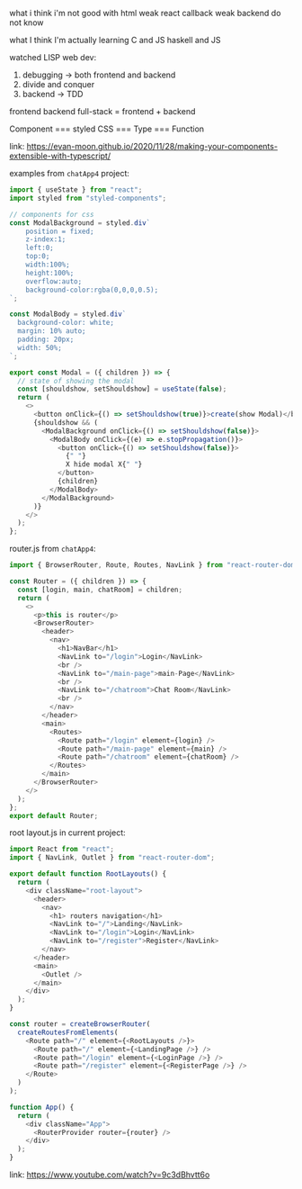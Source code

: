 what i think i'm not good with
html weak
react callback weak
backend do not know

what I think I'm actually learning
C and JS
haskell and JS

watched LISP
web dev:

1. debugging -> both frontend and backend
2. divide and conquer
3. backend -> TDD

frontend
backend
full-stack = frontend + backend

Component === styled CSS === Type === Function

link: https://evan-moon.github.io/2020/11/28/making-your-components-extensible-with-typescript/

examples from `chatApp4` project:

```js
import { useState } from "react";
import styled from "styled-components";

// components for css
const ModalBackground = styled.div`
    position = fixed;
    z-index:1;
    left:0;
    top:0;
    width:100%;
    height:100%;
    overflow:auto;
    background-color:rgba(0,0,0,0.5);
`;

const ModalBody = styled.div`
  background-color: white;
  margin: 10% auto;
  padding: 20px;
  width: 50%;
`;

export const Modal = ({ children }) => {
  // state of showing the modal
  const [shouldshow, setShouldshow] = useState(false);
  return (
    <>
      <button onClick={() => setShouldshow(true)}>create(show Modal)</button>
      {shouldshow && (
        <ModalBackground onClick={() => setShouldshow(false)}>
          <ModalBody onClick={(e) => e.stopPropagation()}>
            <button onClick={() => setShouldshow(false)}>
              {" "}
              X hide modal X{" "}
            </button>
            {children}
          </ModalBody>
        </ModalBackground>
      )}
    </>
  );
};
```

router.js from `chatApp4`:

```js
import { BrowserRouter, Route, Routes, NavLink } from "react-router-dom";

const Router = ({ children }) => {
  const [login, main, chatRoom] = children;
  return (
    <>
      <p>this is router</p>
      <BrowserRouter>
        <header>
          <nav>
            <h1>NavBar</h1>
            <NavLink to="/login">Login</NavLink>
            <br />
            <NavLink to="/main-page">main-Page</NavLink>
            <br />
            <NavLink to="/chatroom">Chat Room</NavLink>
            <br />
          </nav>
        </header>
        <main>
          <Routes>
            <Route path="/login" element={login} />
            <Route path="/main-page" element={main} />
            <Route path="/chatroom" element={chatRoom} />
          </Routes>
        </main>
      </BrowserRouter>
    </>
  );
};
export default Router;
```

root layout.js in current project:

```js
import React from "react";
import { NavLink, Outlet } from "react-router-dom";

export default function RootLayouts() {
  return (
    <div className="root-layout">
      <header>
        <nav>
          <h1> routers navigation</h1>
          <NavLink to="/">Landing</NavLink>
          <NavLink to="/login">Login</NavLink>
          <NavLink to="/register">Register</NavLink>
        </nav>
      </header>
      <main>
        <Outlet />
      </main>
    </div>
  );
}
```

```js
const router = createBrowserRouter(
  createRoutesFromElements(
    <Route path="/" element={<RootLayouts />}>
      <Route path="/" element={<LandingPage />} />
      <Route path="/login" element={<LoginPage />} />
      <Route path="/register" element={<RegisterPage />} />
    </Route>
  )
);

function App() {
  return (
    <div className="App">
      <RouterProvider router={router} />
    </div>
  );
}
```

link: https://www.youtube.com/watch?v=9c3dBhvtt6o
